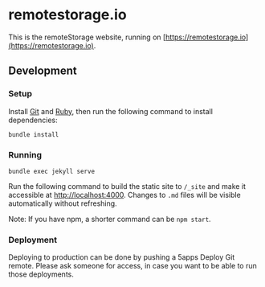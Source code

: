 # remotestorage.io

This is the remoteStorage website, running on
[https://remotestorage.io](https://remotestorage.io).

## Development

### Setup

Install [Git](https://git-scm.com) and [Ruby](https://www.ruby-lang.org/en/documentation/installation), then run the following command to install dependencies:

```
bundle install
```

### Running

```
bundle exec jekyll serve
```

Run the following command to build the static site to `/_site` and make it accessible at <a href="http://localhost:4000" target="_blank">http://localhost:4000</a>. Changes to `.md` files will be visible automatically without refreshing.

Note: If you have npm, a shorter command can be `npm start`.

### Deployment

Deploying to production can be done by pushing a 5apps Deploy Git remote.
Please ask someone for access, in case you want to be able to run those
deployments.
